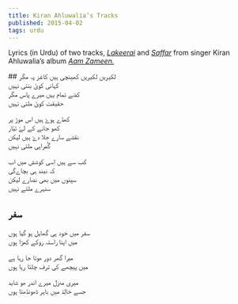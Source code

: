 ```yaml
---
title: Kiran Ahluwalia’s Tracks
published: 2015-04-02
tags: urdu
---
```


Lyrics (in Urdu) of two tracks, <a href="http://www.kiranmusic.com/music-2/aam-zameen-common-ground/lakeerai"><em>Lakeerai</em></a> and <a href="http://www.kiranmusic.com/music-2/aam-zameen-common-ground/safar"><em>Saffar</em></a> from singer Kiran Ahluwalia’s album <a href="http://www.kiranmusic.com/music-2/aam-zameen-common-ground"><em>Aam Zameen.</em></a>

<div lang="ur">
## لکیریں
لکیریں کھینچی ہیں کاغز پہ مگر
<br/>
کہانی کویٔ بنتی نہیں
<br/>
کصّے تمام یہں میرے پاس مگر
<br/>
حقیقت کویٔ ملتی نہیں


کھڈے ہوۓ ہیں اس موڑ پر
<br/>
کھو جانے کے لۓ تیّار
<br/>
نقشے سارے جلا دۓ ہیں لیکن
<br/>
گُمراہی  ملتی نہیں


کب سے ہیں اِسی کوشش میں اب
<br/>
کہ نیند ہی بچاےگی
<br/>
سپنوں میں بھی نضارے لیکن
<br/>
سنہرے ملتے نہیں

## سفر
سفر میں خود ہی گھایل ہو گیا ہوں
<br/>
میں اپنا راستہ روکے کھڑا ہوں

میرا گھر دور ھوتا جا رہا ہے
<br/>
میں پیچھے کی ترف چلتا رہا ہوں

میری منزل میرے اندر ھو شاید
<br/>
جسے خالِدؔ میں باہر ڈھونڈھتا ہوں
</div>
